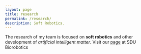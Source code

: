 ```yaml
---
layout: page
title: research
permalink: /research/
description: Soft Robotics.
---
```


The research of my team is focused on **soft robotics** and other development of *artificial intelligent matter*. Visit our [page](https://www.sdu.dk/en/forskning/sdu_biorobotics/research+areas/soft+robotics) at SDU Biorobotics 
